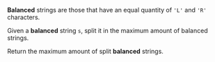 **Balanced** strings are those that have an equal quantity of `'L'` and `'R'` characters.

Given a **balanced** string `s`, split it in the maximum amount of balanced strings.

Return the maximum amount of split **balanced** strings.